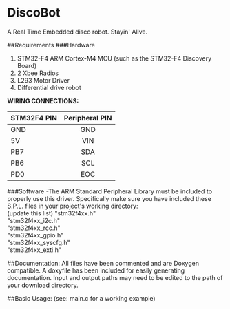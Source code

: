 # DiscoBot
A Real Time Embedded disco robot. Stayin' Alive.

##Requirements
###Hardware
1. STM32-F4 ARM Cortex-M4 MCU (such as the STM32-F4 Discovery Board)    
2. 2 Xbee Radios
3. L293 Motor Driver
4. Differential drive robot

**WIRING CONNECTIONS:**  


| STM32F4 PIN  | Peripheral  PIN  |
| ------------ |:----------------:|
| GND          | GND              |
| 5V           | VIN              |
| PB7          | SDA              |
| PB6          | SCL              |
| PD0          | EOC              |


###Software
-The ARM Standard Peripheral Library must be included to properly use this driver. Specifically make sure you have included these S.P.L. files in your project's working directory:  
  (update this list)
  "stm32f4xx.h"  
  "stm32f4xx_i2c.h"  
  "stm32f4xx_rcc.h"  
  "stm32f4xx_gpio.h"  
  "stm32f4xx_syscfg.h"  
  "stm32f4xx_exti.h"  

##Documentation:
All files have been commented and are Doxygen compatible. A doxyfile has been included for easily generating documentation. Input and output paths may need to be edited to the path of your download directory.    

##Basic Usage:
(see: main.c for a working example)  
